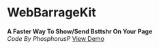 # WebBarrageKit #

__A Faster Way To Show/Send Bsttshr On Your Page__  
_Code By PhosphorusP_
[View Demo](http://orzwaz.cf/wbk_demo/)